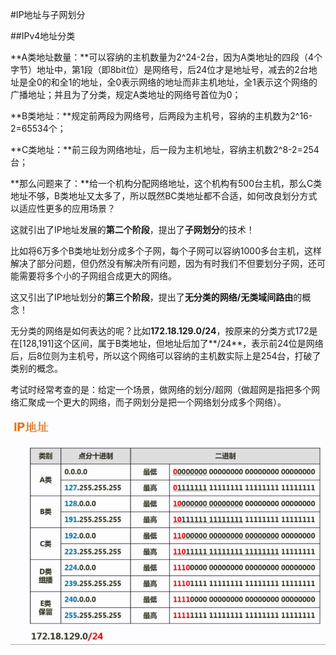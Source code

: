 #IP地址与子网划分

##IPv4地址分类

**A类地址数量：**可以容纳的主机数量为2^24-2台，因为A类地址的四段（4个字节）地址中，第1段（即8bit位）是网络号，后24位才是地址号，减去的2台地址是全0的和全1的地址，全0表示网络的地址而非主机地址，全1表示这个网络的广播地址；并且为了分类，规定A类地址的网络号首位为0；

**B类地址：**规定前两段为网络号，后两段为主机号，容纳的主机数为2^16-2=65534个；

**C类地址：**前三段为网络地址，后一段为主机地址，容纳主机数2^8-2=254台；

**那么问题来了：**给一个机构分配网络地址，这个机构有500台主机，那么C类地址不够，B类地址又太多了，所以既然BC类地址都不合适，如何改良划分方式以适应性更多的应用场景？

这就引出了IP地址发展的**第二个阶段**，提出了**子网划分**的技术！

比如将6万多个B类地址划分成多个子网，每个子网可以容纳1000多台主机，这样解决了部分问题，但仍然没有解决所有问题，因为有时我们不但要划分子网，还可能需要将多个小的子网组合成更大的网络。

这又引出了IP地址划分的**第三个阶段**，提出了**无分类的网络/无类域间路由**的概念！

无分类的网络是如何表达的呢？比如**172.18.129.0/24**，按原来的分类方式172是在[128,191]这个区间，属于B类地址，但地址后加了**/24**，表示前24位是网络后，后8位则为主机号，所以这个网络可以容纳的主机数实际上是254台，打破了类别的概念。

考试时经常考查的是：给定一个场景，做网络的划分/超网（做超网是指把多个网络汇聚成一个更大的网络，而子网划分是把一个网络划分成多个网络）。

![](/imgs/1.5.5-1IPv4地址的分类.png)